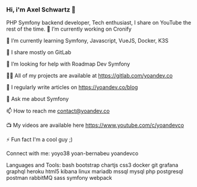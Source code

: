 ### Hi, i'm Axel Schwartz 👋


PHP Symfony backend developer, Tech enthusiast, I share on YouTube the rest of the time.
🔭 I’m currently working on Cronify

🌱 I’m currently learning Symfony, Javascript, VueJS, Docker, K3S

👯 I share mostly on GitLab

🤝 I’m looking for help with Roadmap Dev Symfony

👨‍💻 All of my projects are available at https://gitlab.com/yoandev.co

📝 I regularly write articles on https://yoandev.co/blog

💬 Ask me about Symfony

📫 How to reach me contact@yoandev.co

📺 My videos are available here https://www.youtube.com/c/yoandevco

⚡ Fun fact I'm a cool guy ;)

Connect with me:
yoyo38 yoan-bernabeu yoandevco

Languages and Tools:
bash bootstrap chartjs css3 docker git grafana graphql heroku html5 kibana linux mariadb mssql mysql php postgresql postman rabbitMQ sass symfony webpack
